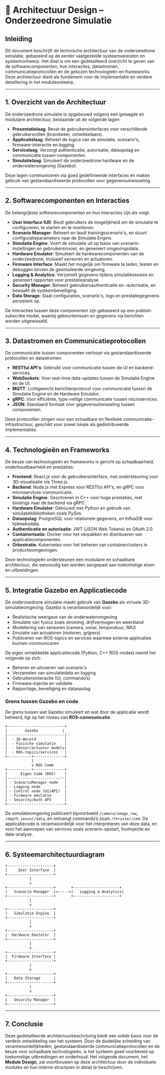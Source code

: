 # 📐 Architectuur Design – Onderzeedrone Simulatie

## Inleiding

Dit document beschrijft de technische architectuur van de onderzeedrone simulatie, gebaseerd op de eerder vastgestelde systeemvereisten en systeemontwerp. Het doel is om een gedetailleerd overzicht te geven van de softwarecomponenten, hun interacties, datastromen, communicatieprotocollen en de gekozen technologieën en frameworks. Deze architectuur dient als fundament voor de implementatie en verdere detaillering in het moduleontwerp.

---

## 1. Overzicht van de Architectuur

De onderzeedrone simulatie is opgebouwd volgens een gelaagde en modulaire architectuur, bestaande uit de volgende lagen:

* **Presentatielaag**: Bevat de gebruikersinterfaces voor verschillende gebruikersrollen (brandweer, ontwikkelaars).
* **Applicatielaag**: Beheert de logica van de simulatie, scenario's, firmware-interactie en logging.
* **Servicelaag**: Verzorgt authenticatie, autorisatie, dataopslag en communicatie tussen componenten.
* **Simulatielaag**: Simuleert de onderzeedrone hardware en de onderwateromgeving (Gazebo).

Deze lagen communiceren via goed gedefinieerde interfaces en maken gebruik van gestandaardiseerde protocollen voor gegevensuitwisseling.

---

## 2. Softwarecomponenten en Interacties

De belangrijkste softwarecomponenten en hun interacties zijn als volgt:

* **User Interface (UI)**: Biedt gebruikers de mogelijkheid om de simulatie te configureren, te starten en te monitoren.
* **Scenario Manager**: Beheert en laadt trainingsscenario's, en stuurt configuratieparameters naar de Simulatie Engine.
* **Simulatie Engine**: Voert de simulatie uit op basis van scenario-instellingen en gebruikersinvoer, en genereert omgevingsdata.
* **Hardware Emulator**: Simuleert de hardwarecomponenten van de onderzeedrone, inclusief sensoren en actuatoren.
* **Firmware Interface**: Maakt het mogelijk om firmware te laden, testen en debuggen binnen de gesimuleerde omgeving.
* **Logging & Analytics**: Verzamelt gegevens tijdens simulatiesessies en genereert rapporten voor prestatieanalyse.
* **Security Manager**: Beheert gebruikersauthenticatie en -autorisatie, en bewaakt de systeembeveiliging.
* **Data Storage**: Slaat configuraties, scenario's, logs en prestatiegegevens persistent op.

De interacties tussen deze componenten zijn gebaseerd op een publish-subscribe model, waarbij gebeurtenissen en gegevens via berichten worden uitgewisseld.

---

## 3. Datastromen en Communicatieprotocollen

De communicatie tussen componenten verloopt via gestandaardiseerde protocollen en datastromen:

* **RESTful API's**: Gebruikt voor communicatie tussen de UI en backend-services.
* **WebSockets**: Voor real-time data-updates tussen de Simulatie Engine en de UI.
* **MQTT**: Lichtgewicht berichtenprotocol voor communicatie tussen de Simulatie Engine en de Hardware Emulator.
* **gRPC**: Voor efficiënte, type-veilige communicatie tussen microservices.
* **JSON**: Standaard formaat voor gegevensuitwisseling tussen componenten.

Deze protocollen zorgen voor een schaalbare en flexibele communicatie-infrastructuur, geschikt voor zowel lokale als gedistribueerde implementaties.

---

## 4. Technologieën en Frameworks

De keuze van technologieën en frameworks is gericht op schaalbaarheid, onderhoudbaarheid en prestaties:

* **Frontend**: React.js voor de gebruikersinterface, met ondersteuning voor 3D-visualisatie via Three.js.
* **Backend**: Node.js met Express voor RESTful API's, en gRPC voor microservices-communicatie.
* **Simulatie Engine**: Geschreven in C++ voor hoge prestaties, met bindings naar de backend via gRPC.
* **Hardware Emulator**: Gebouwd met Python en gebruik van simulatiebibliotheken zoals PySim.
* **Dataopslag**: PostgreSQL voor relationele gegevens, en InfluxDB voor tijdreeksdata.
* **Authenticatie en autorisatie**: JWT (JSON Web Tokens) en OAuth 2.0.
* **Containerisatie**: Docker voor het verpakken en distribueren van applicatiecomponenten.
* **Orkestratie**: Kubernetes voor het beheren van containerclusters in productieomgevingen.

Deze technologieën ondersteunen een modulaire en schaalbare architectuur, die eenvoudig kan worden aangepast aan toekomstige eisen en uitbreidingen.

---

## 5. Integratie Gazebo en Applicatiecode

De onderzeedrone simulatie maakt gebruik van **Gazebo** als virtuele 3D-simulatieomgeving. Gazebo is verantwoordelijk voor:

* Realistische weergave van de onderwateromgeving
* Simulatie van fysica zoals stroming, drijfvermogen en weerstand
* Modellering van sensoren (camera, sonar, temperatuur, IMU)
* Emulatie van actuatoren (motoren, grijpers)
* Publiceren van ROS-topics en services waarmee externe applicaties kunnen communiceren

De eigen ontwikkelde applicatiecode (Python, C++ ROS-nodes) neemt het volgende op zich:

* Beheren en uitvoeren van scenario's
* Verzamelen van simulatiedata en logging
* Gebruikersinteractie (UI, commando’s)
* Firmware-injectie en validatie
* Rapportage, beveiliging en dataopslag

### Grens tussen Gazebo en code

De grens tussen wat Gazebo simuleert en wat door de applicatie wordt beheerd, ligt op het niveau van **ROS-communicatie**:

```plaintext
+--------------------------+
|        Gazebo           |
|--------------------------|
|  - 3D Wereld             |
|  - Fysische simulatie    |
|  - Sensor/actuator models|
|  - ROS-topics/services   |
+-----------+--------------+
            |
            v ROS Comm
+-----------+--------------+
|      Eigen Code (ROS)    |
|--------------------------|
| - ScenarioManager node   |
| - Logging node           |
| - Control node (UI/API)  |
| - Firmware emulatie      |
| - Security/Auth API      |
+--------------------------+
```

De simulatieomgeving publiceert bijvoorbeeld `/camera/image_raw`, `/depth_sensor/data`, en ontvangt commando’s zoals `/thruster/cmd`. De applicatiecode is verantwoordelijk voor het interpreteren van deze data, en voor het aanroepen van services zoals scenario-opstart, foutinjectie en data-analyse.

---

## 6. Systeemarchitectuurdiagram

```plaintext
+---------------------+
|     User Interface  |
+---------------------+
           |
           v
+---------------------+       +---------------------+
|   Scenario Manager  |<----->|   Logging & Analytics|
+---------------------+       +---------------------+
           |
           v
+---------------------+
|   Simulatie Engine  |
+---------------------+
           |
           v
+---------------------+
|  Hardware Emulator  |
+---------------------+
           |
           v
+---------------------+
|  Firmware Interface |
+---------------------+
           |
           v
+---------------------+
|   Data Storage      |
+---------------------+
           |
           v
+---------------------+
|   Security Manager  |
+---------------------+
```

---

## 7. Conclusie

Deze gedetailleerde architectuurbeschrijving biedt een solide basis voor de verdere ontwikkeling van het systeem. Door de duidelijke scheiding van verantwoordelijkheden, gestandaardiseerde communicatieprotocollen en de keuze voor schaalbare technologieën, is het systeem goed voorbereid op toekomstige uitbreidingen en onderhoud. Het volgende document, het **Module Design**, zal voortbouwen op deze architectuur door de individuele modules en hun interne structuren in detail te beschrijven.
